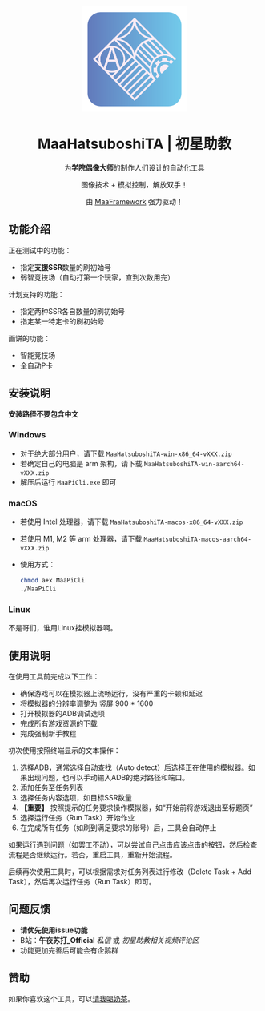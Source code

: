 <div align="center">

<img alt="LOGO" src="./deps/logo.png" width="210" height="210" />

# MaaHatsuboshiTA | 初星助教

为**学院偶像大师**的制作人们设计的自动化工具

图像技术 + 模拟控制，解放双手！

由 [MaaFramework](https://github.com/MaaXYZ/MaaFramework) 强力驱动！

</div>

## 功能介绍

正在测试中的功能：

- 指定**支援SSR**数量的刷初始号
- 弱智竞技场（自动打第一个玩家，直到次数用完）

计划支持的功能：

* 指定两种SSR各自数量的刷初始号
* 指定某一特定卡的刷初始号

画饼的功能：

* 智能竞技场
* 全自动P卡

## 安装说明

**安装路径不要包含中文**

### Windows

- 对于绝大部分用户，请下载 `MaaHatsuboshiTA-win-x86_64-vXXX.zip`
- 若确定自己的电脑是 arm 架构，请下载 `MaaHatsuboshiTA-win-aarch64-vXXX.zip`
- 解压后运行 `MaaPiCli.exe` 即可

### macOS

- 若使用 Intel 处理器，请下载 `MaaHatsuboshiTA-macos-x86_64-vXXX.zip`
- 若使用 M1, M2 等 arm 处理器，请下载 `MaaHatsuboshiTA-macos-aarch64-vXXX.zip`
- 使用方式：

  ```bash
  chmod a+x MaaPiCli
  ./MaaPiCli
  ```

### Linux

不是哥们，谁用Linux挂模拟器啊。

## 使用说明

在使用工具前完成以下工作：

* 确保游戏可以在模拟器上流畅运行，没有严重的卡顿和延迟
* 将模拟器的分辨率调整为 竖屏 900 * 1600
* 打开模拟器的ADB调试选项
* 完成所有游戏资源的下载
* 完成强制新手教程

初次使用按照终端显示的文本操作：

1. 选择ADB，通常选择自动查找（Auto detect）后选择正在使用的模拟器。如果出现问题，也可以手动输入ADB的绝对路径和端口。
2. 添加任务至任务列表
3. 选择任务内容选项，如目标SSR数量
4. **【重要】** 按照提示的任务要求操作模拟器，如“开始前将游戏退出至标题页”
5. 选择运行任务（Run Task）开始作业
6. 在完成所有任务（如刷到满足要求的账号）后，工具会自动停止

如果运行遇到问题（如罢工不动），可以尝试自己点击应该点击的按钮，然后检查流程是否继续运行。若否，重启工具，重新开始流程。

后续再次使用工具时，可以根据需求对任务列表进行修改（Delete Task + Add Task），然后再次运行任务（Run Task）即可。

## 问题反馈

- **请优先使用issue功能**
- B站：**午夜苏打_Official**  *私信* 或 *初星助教相关视频评论区*
- 功能更加完善后可能会有企鹅群

## 赞助

如果你喜欢这个工具，可以[请我喝奶茶](https://afdian.net/a/midso)。
